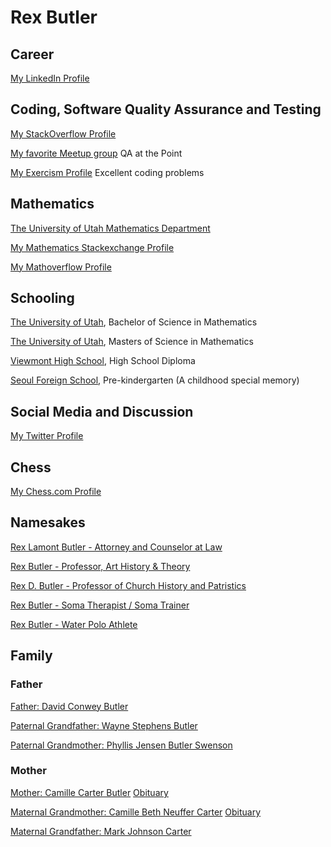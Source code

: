 # Rex Butler #

## Career ##

[My LinkedIn Profile](https://www.linkedin.com/in/rexbutler/) 

## Coding, Software Quality Assurance and Testing ##

[My StackOverflow Profile](https://stackoverflow.com/users/431357/rex-butler)

[My favorite Meetup group](https://www.meetup.com/qa-at-the-point/) QA at the Point

[My Exercism Profile](https://exercism.org/profiles/rexbutler/solutions) Excellent coding problems

## Mathematics ##

[The University of Utah Mathematics Department](https://math.utah.edu)

[My Mathematics Stackexchange Profile](https://math.stackexchange.com/users/6455/rex-butler)

[My Mathoverflow Profile](https://mathoverflow.net/users/10110/rex-butler)

## Schooling ##

[The University of Utah](https://www.utah.edu), Bachelor of Science in Mathematics

[The University of Utah](https://www.utah.edu), Masters of Science in Mathematics

[Viewmont High School](https://vhs.davis.k12.ut.us/), High School Diploma

[Seoul Foreign School](https://www.seoulforeign.org/), Pre-kindergarten (A childhood special memory)

## Social Media and Discussion ##

[My Twitter Profile](https://twitter.com/RexButler10)

## Chess ##

[My Chess.com Profile](https://www.chess.com/member/rexbutler)

## Namesakes ## 

[Rex Lamont Butler - Attorney and Counselor at Law](https://www.thehistorymakers.org/biography/rex-butler)

[Rex Butler - Professor, Art History & Theory](https://www.monash.edu/mada/art/people/rex-butler)

[Rex D. Butler - Professor of Church History and Patristics](https://www.nobts.edu/faculty/butler-rex.html)

[Rex Butler - Soma Therapist / Soma Trainer](https://www.rexbutler.com/my-story)

[Rex Butler - Water Polo Athlete](https://usctrojans.com/sports/mens-water-polo/roster/rex-butler/4680)

## Family ##

### Father ###

[Father: David Conwey Butler](https://www.familysearch.org/tree/person/about/LX2Z-4WV)

[Paternal Grandfather: Wayne Stephens Butler](https://www.familysearch.org/tree/person/about/KWC7-6QS)

[Paternal Grandmother: Phyllis Jensen Butler Swenson](https://www.familysearch.org/tree/person/about/KWC7-6QQ)

### Mother ###

[Mother: Camille Carter Butler](https://www.familysearch.org/tree/pedigree/landscape/LX2Z-4WZ) [Obituary](https://www.myers-mortuary.com/obituary/Camille-Butler)

[Maternal Grandmother: Camille Beth Neuffer Carter](https://www.familysearch.org/tree/person/about/LX2Z-4WZ) [Obituary](https://www.legacy.com/us/obituaries/hjnews/name/camille-carter-obituary?id=15497104)

[Maternal Grandfather: Mark Johnson Carter](https://www.familysearch.org/tree/person/about/KWC7-6QT)

